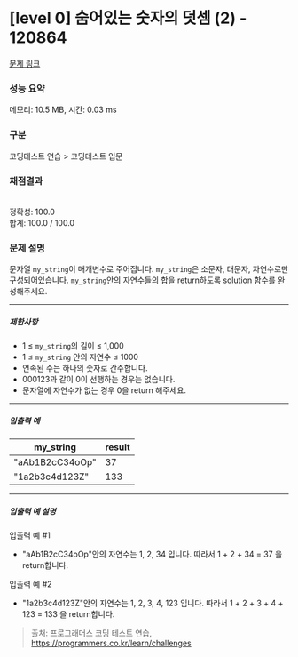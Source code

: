 # [level 0] 숨어있는 숫자의 덧셈 (2) - 120864 

[문제 링크](https://school.programmers.co.kr/learn/courses/30/lessons/120864) 

### 성능 요약

메모리: 10.5 MB, 시간: 0.03 ms

### 구분

코딩테스트 연습 > 코딩테스트 입문

### 채점결과

<br/>정확성: 100.0<br/>합계: 100.0 / 100.0

### 문제 설명

<p>문자열 <code>my_string</code>이 매개변수로 주어집니다. <code>my_string</code>은 소문자, 대문자, 자연수로만 구성되어있습니다. <code>my_string</code>안의 자연수들의 합을 return하도록 solution 함수를 완성해주세요.</p>

<hr>

<h5>제한사항</h5>

<ul>
<li>1 ≤ <code>my_string</code>의 길이 ≤ 1,000</li>
<li>1 ≤ <code>my_string</code> 안의 자연수 ≤ 1000</li>
<li>연속된 수는 하나의 숫자로 간주합니다.</li>
<li>000123과 같이 0이 선행하는 경우는 없습니다.</li>
<li>문자열에 자연수가 없는 경우 0을 return 해주세요.</li>
</ul>

<hr>

<h5>입출력 예</h5>
<table class="table">
        <thead><tr>
<th>my_string</th>
<th>result</th>
</tr>
</thead>
        <tbody><tr>
<td>"aAb1B2cC34oOp"</td>
<td>37</td>
</tr>
<tr>
<td>"1a2b3c4d123Z"</td>
<td>133</td>
</tr>
</tbody>
      </table>
<hr>

<h5>입출력 예 설명</h5>

<p>입출력 예 #1</p>

<ul>
<li>"aAb1B2cC34oOp"안의 자연수는 1, 2, 34 입니다. 따라서 1 + 2 + 34 = 37 을 return합니다.</li>
</ul>

<p>입출력 예 #2</p>

<ul>
<li>"1a2b3c4d123Z"안의 자연수는 1, 2, 3, 4, 123 입니다. 따라서 1 + 2 + 3 + 4 + 123 = 133 을 return합니다.</li>
</ul>


> 출처: 프로그래머스 코딩 테스트 연습, https://programmers.co.kr/learn/challenges